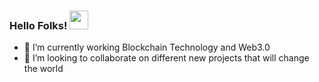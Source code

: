 ### Hello Folks! <img src="https://raw.githubusercontent.com/MartinHeinz/MartinHeinz/master/wave.gif" width="30px">





<!-- - 🔭 I’m currently working on building -->
- 🌱 I’m currently working Blockchain Technology and Web3.0
- 👯 I’m looking to collaborate on different new projects that will change the world
<!-- - 😄 
- ⚡ Fun fact: I'm  -->
